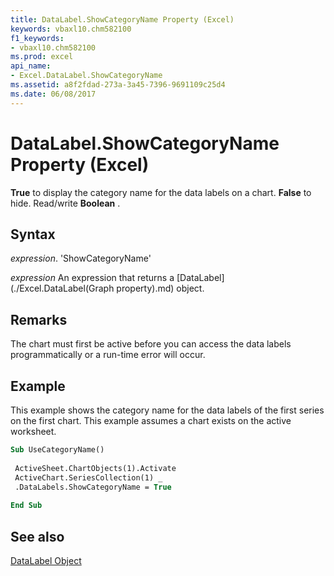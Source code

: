 ```yaml
---
title: DataLabel.ShowCategoryName Property (Excel)
keywords: vbaxl10.chm582100
f1_keywords:
- vbaxl10.chm582100
ms.prod: excel
api_name:
- Excel.DataLabel.ShowCategoryName
ms.assetid: a8f2fdad-273a-3a45-7396-9691109c25d4
ms.date: 06/08/2017
---
```



# DataLabel.ShowCategoryName Property (Excel)

 **True** to display the category name for the data labels on a chart. **False** to hide. Read/write **Boolean** .


## Syntax

 _expression_. 'ShowCategoryName'

 _expression_ An expression that returns a [DataLabel](./Excel.DataLabel(Graph property).md) object.


## Remarks

The chart must first be active before you can access the data labels programmatically or a run-time error will occur.


## Example

This example shows the category name for the data labels of the first series on the first chart. This example assumes a chart exists on the active worksheet.


```vb
Sub UseCategoryName() 
 
 ActiveSheet.ChartObjects(1).Activate 
 ActiveChart.SeriesCollection(1) _ 
 .DataLabels.ShowCategoryName = True 
 
End Sub
```


## See also


[DataLabel Object](Excel.DataLabel(objec).md)

